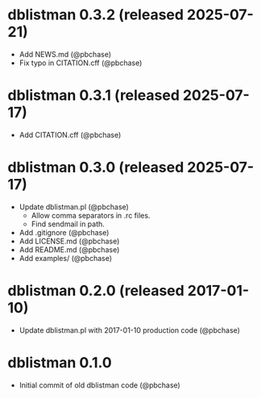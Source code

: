 # dblistman 0.3.2 (released 2025-07-21)
- Add NEWS.md (@pbchase)
- Fix typo in CITATION.cff (@pbchase)

# dblistman 0.3.1 (released 2025-07-17)
- Add CITATION.cff (@pbchase)

# dblistman 0.3.0 (released 2025-07-17)
- Update dblistman.pl (@pbchase)
    - Allow comma separators in .rc files.
    - Find sendmail in path.
- Add .gitignore (@pbchase)
- Add LICENSE.md (@pbchase)
- Add README.md (@pbchase)
- Add examples/ (@pbchase)

# dblistman 0.2.0 (released 2017-01-10)
- Update dblistman.pl with 2017-01-10 production code (@pbchase)

# dblistman 0.1.0
- Initial commit of old dblistman code (@pbchase)
